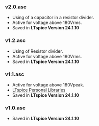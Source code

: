 ### v2.0.asc
- Using of a capacitor in a resistor divider.
- Active for voltage above 180Vrms.
- Saved in **LTspice Version 24.1.10**

### v1.2.asc
- Using of Resistor divider.
- Active for voltage above 180Vrms.
- Saved in **LTspice Version 24.1.10**

### v1.1.asc
- Active for voltage above 180Vpeak.
- [LTspice Personal Libraries](https://github.com/AliRezaJoodi/Electronics_Modules/tree/main/_LTspice_Library) 
- Saved in **LTspice Version 24.1.10**

### v1.0.asc
- Saved in **LTspice Version 24.1.10**






